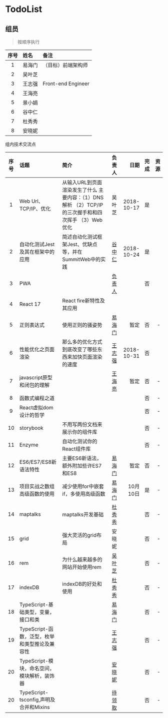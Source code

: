 # TodoList

## 组员

> 按顺序执行

|序号|姓名|备注|
|:--:|:--|:--|
|1|易海门|（目标）前端架构师|
|2|吴叶芝||
|3|王志强|Front-end Engineer|
|4|王海亮||
|5|景小娟||
|6|谷中仁||
|7|杜秀秀||
|8|安晓妮||

组内技术交流点

|序号|话题|简介|负责人|日期|完成|资源|
|:--:|:--|:--|:--:|--:|:--|--:|
|1|Web Url、TCP/IP、优化|从输入URL到页面渲染发生了什么  主要内容：（1）DNS解析 （2）TCP/IP的三次握手和和四次挥手 （3）Web优化 |吴叶芝|2018-10-17|是||
|2|自动化测试Jest及其在框架中的应用|简述自动化测试框架Jest、优缺点等，并在SummitWeb中的实践|[谷中仁](https://github.com/guzhongren)|2018-10-24|是||
|3|PWA||[负责人]()||否||
|4|React 17|React fire新特性及其应用|||||
|5|正则表达式|使用正则的骚姿势|[易海门](https://github.com/haihaio)|暂定|否|-|
|6|性能优化之页面渲染|那么多的优化方式到底改变了哪些东西来加快页面渲染的速度| [王志强](https://github.com/MisterAlexHunt) |2018-10-31| 否 ||
|7|javascript原型和闭包的理解||[王海亮](https://github.com/mozi01)|暂定|否|-|
|8|函数式编程之道||||否|-|
|9|React虚拟dom设计的哲学||||否|-|
|10|storybook|不用写两份文档来展示你的组件库|||否|-|
|11|Enzyme|自动化测试你的React组件库|||否|-|
|12|ES6/ES7/ES8新语法特性|主要ES6新语法，额外附加些许ES7和ES8|[易海门](https://github.com/haihaio)|暂定|否|-|
|13|项目实战之数组高级函数的使用|减少使用for中嵌套if，多使用高级函数|[易海门](https://github.com/haihaio)|10月10日|是|-|
|14|maptalks|maptalks开发基础|[杜秀秀](https://github.com/dxiuxiu)||否|-|
|15|grid|强大灵活的grid布局|安晓妮||否|-|
|16|rem|为什么越来越多的网站开始使用rem|[吴叶芝](https://github.com/wuyezhi0613)||否|-|
|17|indexDB|indexDB的好处和使用|[杜秀秀](https://github.com/dxiuxiu)||否|-|
|18|TypeScript-基础类型，变量，接口和类||[易海门](https://github.com/xxx)||否|-|
|19|TypeScript-函数，泛型，枚举和类型推论及兼容性||[王志强](https://github.com/xxx)||否|-|
|20|TypeScript-模块，命名空间，模块解析，装饰器||[安晓妮](https://github.com/xxx)||否|-|
|20|TypeScript-tsconfig,声明及合并和Mixins||[待领取](https://github.com/xxx)||否|-|
